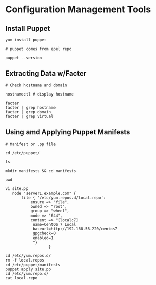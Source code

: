# Configuration Management Tools

## Install Puppet

    yum install puppet

    # puppet comes from epel repo

    puppet --version

## Extracting Data w/Facter

    # Check hostname and domain

    hostnamectl # display hostname

    facter
    facter | grep hostname
    facter | grep domain
    facter | grep virtual

        
## Using amd Applying Puppet Manifests

    # Manifest or .pp file

    cd /etc/puppet/

    ls

    mkdir manifests && cd manifests

    pwd

    vi site.pp
       node "server1.example.com" {
           file { '/etc/yum.repos.d/local.repo': 
               ensure => "file", 
               owned => "root",
               group => "wheel",
               mode => "644",
               content => "[localc7]
                name=CentOS 7 Local
                baseurl=http://192.168.56.220/centos7
                gpgcheck=0
                enabled=1
                "}
                       }

    cd /etc/yum.repos.d/
    rm -f local.repos
    cd /etc/puppet/manifests
    puppet apply site.pp
    cd /etc/yum.repo.s/
    cat local.repo
    
    
